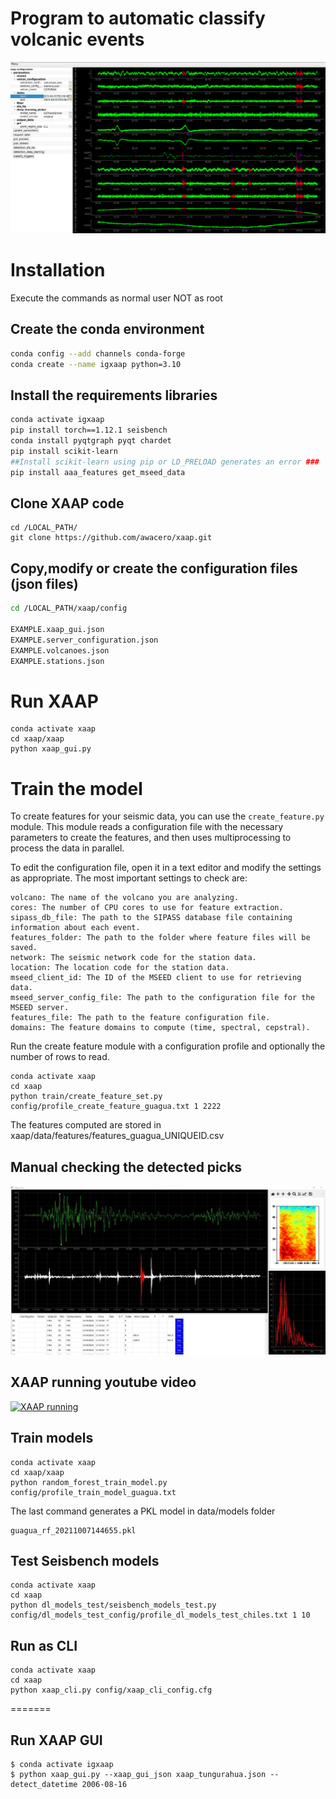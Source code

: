 # Program to automatic classify volcanic events

![XAAP gui](./images/xaap_gui_1.png)

# Installation
Execute the commands as normal user NOT as root

## Create the conda environment

``` bash
conda config --add channels conda-forge
conda create --name igxaap python=3.10 
```

## Install the requirements libraries 

``` bash
conda activate igxaap  
pip install torch==1.12.1 seisbench 
conda install pyqtgraph pyqt chardet
pip install scikit-learn 
##Install scikit-learn using pip or LD_PRELOAD generates an error ###
pip install aaa_features get_mseed_data 
```

## Clone XAAP code
```
cd /LOCAL_PATH/
git clone https://github.com/awacero/xaap.git

```
## Copy,modify or create the configuration files (json files)
``` bash
cd /LOCAL_PATH/xaap/config

EXAMPLE.xaap_gui.json
EXAMPLE.server_configuration.json
EXAMPLE.volcanoes.json
EXAMPLE.stations.json

```

# Run XAAP
```
conda activate xaap
cd xaap/xaap
python xaap_gui.py 
```

# Train the model 
To create features for your seismic data, you can use the `create_feature.py` module. This module reads a configuration file with the necessary parameters to create the features, and then uses multiprocessing to process the data in parallel.

To edit the configuration file, open it in a text editor and modify the settings as appropriate. The most important settings to check are:

    volcano: The name of the volcano you are analyzing.
    cores: The number of CPU cores to use for feature extraction.
    sipass_db_file: The path to the SIPASS database file containing information about each event.
    features_folder: The path to the folder where feature files will be saved.
    network: The seismic network code for the station data.
    location: The location code for the station data.
    mseed_client_id: The ID of the MSEED client to use for retrieving data.
    mseed_server_config_file: The path to the configuration file for the MSEED server.
    features_file: The path to the feature configuration file.
    domains: The feature domains to compute (time, spectral, cepstral).

Run the create feature module with a configuration profile and optionally the number of rows to read.

```
conda activate xaap 
cd xaap
python train/create_feature_set.py config/profile_create_feature_guagua.txt 1 2222
```
The features computed are stored in xaap/data/features/features_guagua_UNIQUEID.csv


## Manual checking the detected picks

![checking interface](./images/xaap_check_manual_1.jpeg)

## XAAP running youtube video


[![XAAP running](https://img.youtube.com/vi/faanQjSWj2Q/0.jpg)](https://youtu.be/faanQjSWj2Q)


## Train models 

```
conda activate xaap 
cd xaap/xaap
python random_forest_train_model.py config/profile_train_model_guagua.txt
```

The last command generates a PKL model in data/models folder
```
guagua_rf_20211007144655.pkl
```

## Test Seisbench models
```
conda activate xaap 
cd xaap
python dl_models_test/seisbench_models_test.py config/dl_models_test_config/profile_dl_models_test_chiles.txt 1 10
```

## Run as CLI

```
conda activate xaap
cd xaap 
python xaap_cli.py config/xaap_cli_config.cfg

```
=======
## Run XAAP GUI
```
$ conda activate igxaap
$ python xaap_gui.py --xaap_gui_json xaap_tungurahua.json --detect_datetime 2006-08-16

```


